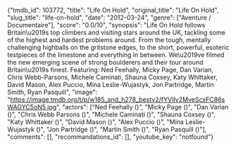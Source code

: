 {"tmdb_id": 103772, "title": "Life On Hold", "original_title": "Life On Hold", "slug_title": "life-on-hold", "date": "2012-03-24", "genre": ["Aventure / Documentaire"], "score": "0.0/10", "synopsis": "Life On Hold follows Britain\u2019s top climbers and visiting stars around the UK, tackling some of the highest and hardest problems around. From the tough, mentally challenging highballs on the gritstone edges, to the short, powerful, esoteric testpieces of the limestone and everything in between. We\u2019ve filmed the new emerging scene of strong boulderers and their tour around Britain\u2019s finest.  Featuring: Ned Feehally, Micky Page, Dan Varian, Chris Webb-Parsons, Michele Caminati, Shauna Coxsey, Katy Whittaker, David Mason, Alex Puccio, Mina Leslie-Wujastyk, Jon Partridge, Martin Smith, Ryan Pasquill", "image": "https://image.tmdb.org/t/p/w185_and_h278_bestv2/fYVIIv2MveScxFC86sWAGYC5oN5.jpg", "actors": ["Ned Feehally ()", "Micky Page ()", "Dan Varian ()", "Chris Webb Parsons ()", "Michele Caminati ()", "Shauna Coxsey ()", "Katy Whittaker ()", "David Mason ()", "Alex Puccio ()", "Mina Leslie-Wujastyk ()", "Jon Partridge ()", "Martin Smith ()", "Ryan Pasquill ()"], "comments": [], "recommandations_id": [], "youtube_key": "notfound"}